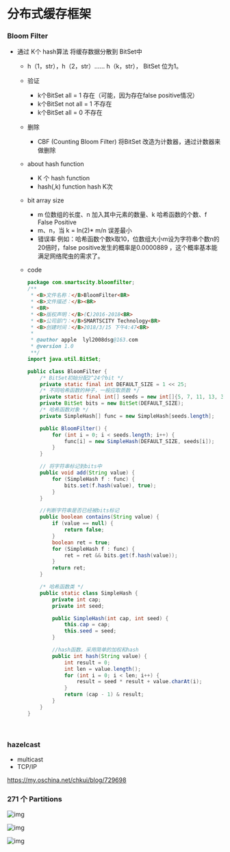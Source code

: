 # 分布式缓存框架



### Bloom Filter

* 通过 K个 hash算法  将缓存数据分散到 BitSet中

  * h（1，str），h（2，str）…… h（k，str）， BitSet  位为1。

  * 验证  

    * k个BitSet  all = 1      存在（可能，因为存在false positive情况）
    * k个BitSet  not all = 1 不存在
    * k个BitSet  all = 0       不存在

  * 删除

    * CBF (Counting Bloom Filter) 将BitSet 改造为计数器，通过计数器来做删除

  * about hash function

    * K 个 hash function
    * hash(,k) function       hash K次

  * bit array size

    * m 位数组的长度、n 加入其中元素的数量、k 哈希函数的个数、f False Positive
    * m、n，当 k = ln(2)* m/n  误差最小
    * 错误率  例如：哈希函数个数k取10，位数组大小m设为字符串个数n的20倍时，false positive发生的概率是0.0000889 ，这个概率基本能满足网络爬虫的需求了。

  * code

    ```java
    package com.smartscity.bloomfilter;
    /**
     * <B>文件名称：</B>BloomFilter<BR>
     * <B>文件描述：</B><BR>
     * <BR>
     * <B>版权声明：</B>(C)2016-2018<BR>
     * <B>公司部门：</B>SMARTSCITY Technology<BR>
     * <B>创建时间：</B>2018/3/15 下午4:47<BR>
     *
     * @author apple  lyl2008dsg@163.com
     * @version 1.0
     **/
    import java.util.BitSet;

    public class BloomFilter {
        /* BitSet初始分配2^24个bit */
        private static final int DEFAULT_SIZE = 1 << 25;
        /* 不同哈希函数的种子，一般应取质数 */
        private static final int[] seeds = new int[]{5, 7, 11, 13, 31, 37, 61};
        private BitSet bits = new BitSet(DEFAULT_SIZE);
        /* 哈希函数对象 */
        private SimpleHash[] func = new SimpleHash[seeds.length];

        public BloomFilter() {
            for (int i = 0; i < seeds.length; i++) {
                func[i] = new SimpleHash(DEFAULT_SIZE, seeds[i]);
            }
        }

        // 将字符串标记到bits中
        public void add(String value) {
            for (SimpleHash f : func) {
                bits.set(f.hash(value), true);
            }
        }

        //判断字符串是否已经被bits标记
        public boolean contains(String value) {
            if (value == null) {
                return false;
            }
            boolean ret = true;
            for (SimpleHash f : func) {
                ret = ret && bits.get(f.hash(value));
            }
            return ret;
        }

        /* 哈希函数类 */
        public static class SimpleHash {
            private int cap;
            private int seed;

            public SimpleHash(int cap, int seed) {
                this.cap = cap;
                this.seed = seed;
            }

            //hash函数，采用简单的加权和hash
            public int hash(String value) {
                int result = 0;
                int len = value.length();
                for (int i = 0; i < len; i++) {
                    result = seed * result + value.charAt(i);
                }
                return (cap - 1) & result;
            }
        }
    }
    ```

    ​

### hazelcast

* multicast
* TCP/IP

https://my.oschina.net/chkui/blog/729698



### 271 个 Partitions

![img](http://static.oschina.net/uploads/space/2016/0808/170926_1umV_2649413.jpg)



![img](http://static.oschina.net/uploads/space/2016/0808/171150_KYUc_2649413.jpg)



![img](http://static.oschina.net/uploads/space/2016/0808/171545_kvxi_2649413.jpg)















